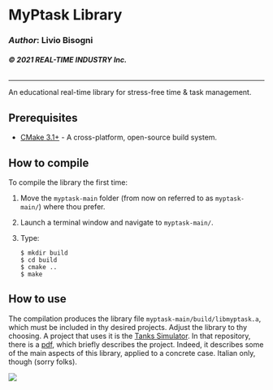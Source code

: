 # __MyPtask Library__

### _Author_: Livio Bisogni
###### __&copy; 2021 REAL-TIME INDUSTRY Inc.__
___
An educational real-time library for stress-free time & task management.

## Prerequisites

* [CMake 3.1+](https://cmake.org) - A cross-platform, open-source build system.

## How to compile

To compile the library the first time:

1. Move the `myptask-main` folder (from now on referred to as `myptask-main/`) where thou prefer.
2. Launch a terminal window and navigate to `myptask-main/`.
3. Type:

    ```
    $ mkdir build
    $ cd build
    $ cmake ..
    $ make
    ```

## How to use

The compilation produces the library file `myptask-main/build/libmyptask.a`, which must be included in thy desired projects. Adjust the library to thy choosing.
A project that uses it is the [Tanks Simulator](https://github.com/vbisog/tanksimulator). In that repository, there is a [pdf](https://github.com/vbisog/tanksimulator/blob/main/project-report.pdf), which briefly describes the project. Indeed, it describes some of the main aspects of this library, applied to a concrete case. Italian only, though (sorry folks).

![](img/rt.png)
